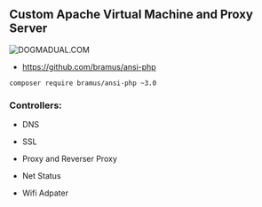 ## Custom Apache Virtual Machine and Proxy Server


![DOGMADUAL.COM](https://www.dogmadual.com/assets/dogmadual-social.jpg)


 - https://github.com/bramus/ansi-php


 `composer require bramus/ansi-php ~3.0`


### Controllers:


- DNS


- SSL


- Proxy and Reverser Proxy


- Net Status


- Wifi Adpater
